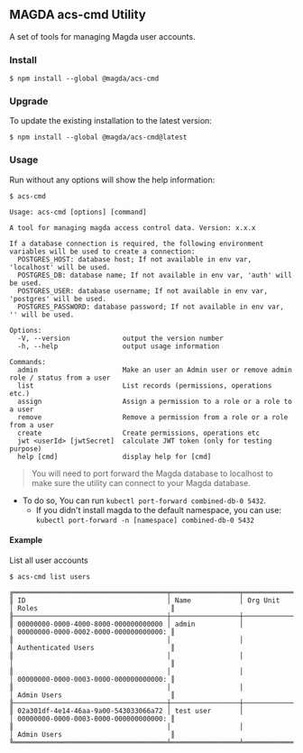 ## MAGDA acs-cmd Utility

A set of tools for managing Magda user accounts.

### Install

```
$ npm install --global @magda/acs-cmd
```

### Upgrade

To update the existing installation to the latest version:

```
$ npm install --global @magda/acs-cmd@latest
```

### Usage

Run without any options will show the help information:

```
$ acs-cmd

Usage: acs-cmd [options] [command]

A tool for managing magda access control data. Version: x.x.x

If a database connection is required, the following environment variables will be used to create a connection:
  POSTGRES_HOST: database host; If not available in env var, 'localhost' will be used.
  POSTGRES_DB: database name; If not available in env var, 'auth' will be used.
  POSTGRES_USER: database username; If not available in env var, 'postgres' will be used.
  POSTGRES_PASSWORD: database password; If not available in env var, '' will be used.

Options:
  -V, --version             output the version number
  -h, --help                output usage information

Commands:
  admin                     Make an user an Admin user or remove admin role / status from a user
  list                      List records (permissions, operations etc.)
  assign                    Assign a permission to a role or a role to a user
  remove                    Remove a permission from a role or a role from a user
  create                    Create permissions, operations etc
  jwt <userId> [jwtSecret]  calculate JWT token (only for testing purpose)
  help [cmd]                display help for [cmd]
```

> You will need to port forward the Magda database to localhost to make sure the utility can connect to your Magda database.

-   To do so, You can run `kubectl port-forward combined-db-0 5432`.
    -   If you didn't install magda to the default namespace, you can use: `kubectl port-forward -n [namespace] combined-db-0 5432`

#### Example

List all user accounts

```
$ acs-cmd list users

╔══════════════════════════════════════╤═════════════════╤══════════════════════╤═══════════════════════════════════════╗
║ ID                                   │ Name            │ Org Unit             │ Roles                                 ║
╟──────────────────────────────────────┼─────────────────┼──────────────────────┼───────────────────────────────────────╢
║ 00000000-0000-4000-8000-000000000000 │ admin           │                      │ 00000000-0000-0002-0000-000000000000: ║
║                                      │                 │                      │ Authenticated Users                   ║
║                                      │                 │                      │                                       ║
║                                      │                 │                      │ 00000000-0000-0003-0000-000000000000: ║
║                                      │                 │                      │ Admin Users                           ║
╟──────────────────────────────────────┼─────────────────┼──────────────────────┼───────────────────────────────────────╢
║ 02a301df-4e14-46aa-9a00-543033066a72 │ test user       │                      │ 00000000-0000-0003-0000-000000000000: ║
║                                      │                 │                      │ Admin Users                           ║
╚══════════════════════════════════════╧═════════════════╧══════════════════════╧═══════════════════════════════════════╝
```
